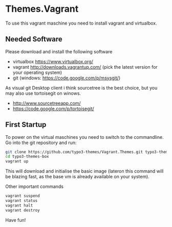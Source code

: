 Themes.Vagrant
===========

To use this vagrant maschine you need to install vagrant and virtualbox.

Needed Software
---------------

Please download and install the following software
- virtualbox https://www.virtualbox.org/
- vagrant http://downloads.vagrantup.com/ (pick the latest version for your operating system)
- git (windows: https://code.google.com/p/msysgit/)

As visual git Desktop client i think sourcetree is the best choice, but you may also use tortoisegit on winows.
- http://www.sourcetreeapp.com/
- https://code.google.com/p/tortoisegit/

First Startup
--------

To power on the virtual maschines you need to switch to the commandline.
Go into the git repository and run:

```bash
git clone https://github.com/typo3-themes/Vagrant.Themes.git typo3-themes-box
cd typo3-themes-box
vagrant up
```

This will download and initialise the basic image
(lateron this command will be blazing fast, as the base vm is already available on your system).

Other important commands
```bash
vagrant suspend
vagrant status
vagrant halt
vagrant destroy
```

Have fun!

